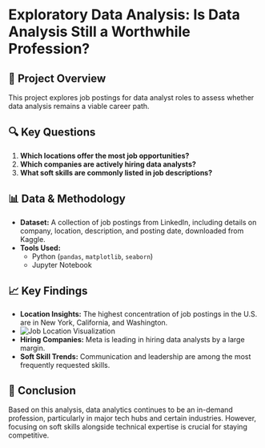 # Exploratory Data Analysis: Is Data Analysis Still a Worthwhile Profession?

## 📌 Project Overview
This project explores job postings for data analyst roles to assess whether data analysis remains a viable career path.

## 🔍 Key Questions
1. **Which locations offer the most job opportunities?**
2. **Which companies are actively hiring data analysts?**
3. **What soft skills are commonly listed in job descriptions?**

## 📊 Data & Methodology
- **Dataset:** A collection of job postings from LinkedIn, including details on company, location, description, and posting date, downloaded from Kaggle.
- **Tools Used:** 
  - Python (`pandas`, `matplotlib`, `seaborn`)
  - Jupyter Notebook

## 📈 Key Findings
- **Location Insights:** The highest concentration of job postings in the U.S. are in New York, California, and Washington.
- ![Job Location Visualization](images/location_chart.png)
- **Hiring Companies:** Meta is leading in hiring data analysts by a large margin.
- **Soft Skill Trends:** Communication and leadership are among the most frequently requested skills.

## 🚀 Conclusion
Based on this analysis, data analytics continues to be an in-demand profession, particularly in major tech hubs and certain industries. However, focusing on soft skills alongside technical expertise is crucial for staying competitive.
